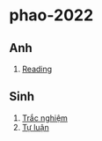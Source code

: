 # phao-2022


## Anh
1. [Reading](anh.md)
## Sinh
1. [Trắc nghiệm](http://phao.qminh.xyz/tracnghiem.html?file=sinh&split=C%C3%A2u)
2. [Tự luận](#)

